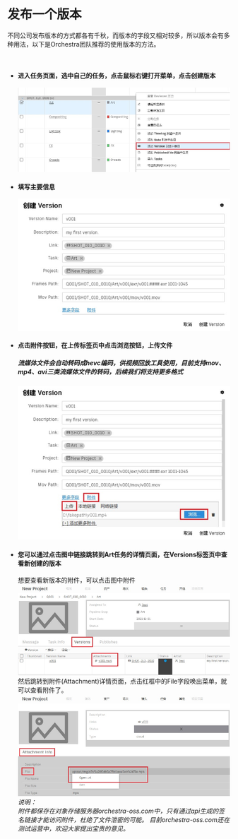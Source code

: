 # 发布一个版本

不同公司发布版本的方式都各有千秋，而版本的字段又相对较多，所以版本会有多种用法，以下是Orchestra团队推荐的使用版本的方法。

<br />  

-   #### 进入任务页面，选中自己的任务，点击鼠标右键打开菜单，点击创建版本
    ![创建版本](images/version/1.jpg)

-   #### 填写主要信息
    ![填写表单](images/version/2.jpg)

-   #### 点击附件按钮，在上传标签页中点击浏览按钮，上传文件
    ##### 流媒体文件会自动转码成hevc编码，供视频回放工具使用，目前支持mov、mp4、avi三类流媒体文件的转码，后续我们将支持更多格式
    ![上传文件](images/version/3.jpg)

-   #### 您可以通过点击图中链接跳转到Art任务的详情页面，在Versions标签页中查看新创建的版本  
    想要查看新版本的附件，可以点击图中附件  
    ![查看附件](images/version/4.jpg)  
    然后跳转到附件(Attachment)详情页面，点击红框中的File字段唤出菜单，就可以查看附件了。  
    ![查看附件](images/version/5.jpg)  
    *说明：*   
    *附件都保存在对象存储服务器orchestra-oss.com中，只有通过api生成的签名链接才能访问附件，杜绝了文件泄密的可能。*
    *目前orchestra-oss.com还在测试运营中，欢迎大家提出宝贵的意见。*